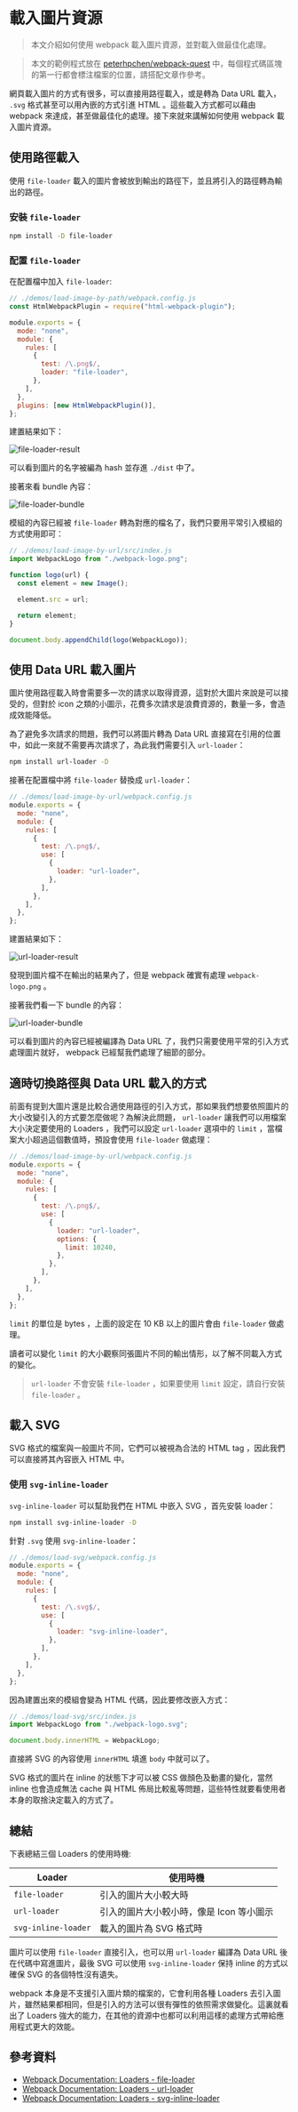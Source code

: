 # 載入圖片資源

> 本文介紹如何使用 webpack 載入圖片資源，並對載入做最佳化處理。

> 本文的範例程式放在 [peterhpchen/webpack-quest](https://github.com/peterhpchen/webpack-quest/tree/master/posts/23-image/demos) 中，每個程式碼區塊的第一行都會標注檔案的位置，請搭配文章作參考。

網頁載入圖片的方式有很多，可以直接用路徑載入，或是轉為 Data URL 載入， `.svg` 格式甚至可以用內嵌的方式引進 HTML 。這些載入方式都可以藉由 webpack 來達成，甚至做最佳化的處理。接下來就來講解如何使用 webpack 載入圖片資源。

## 使用路徑載入

使用 `file-loader` 載入的圖片會被放到輸出的路徑下，並且將引入的路徑轉為輸出的路徑。

### 安裝 `file-loader`

```bash
npm install -D file-loader
```

### 配置 `file-loader`

在配置檔中加入 `file-loader`:

```js
// ./demos/load-image-by-path/webpack.config.js
const HtmlWebpackPlugin = require("html-webpack-plugin");

module.exports = {
  mode: "none",
  module: {
    rules: [
      {
        test: /\.png$/,
        loader: "file-loader",
      },
    ],
  },
  plugins: [new HtmlWebpackPlugin()],
};
```

建置結果如下：

![file-loader-result](./assets/file-loader-result.png)

可以看到圖片的名字被編為 hash 並存進 `./dist` 中了。

接著來看 bundle 內容：

![file-loader-bundle](./assets/file-loader-bundle.png)

模組的內容已經被 `file-loader` 轉為對應的檔名了，我們只要用平常引入模組的方式使用即可：

```js
// ./demos/load-image-by-url/src/index.js
import WebpackLogo from "./webpack-logo.png";

function logo(url) {
  const element = new Image();

  element.src = url;

  return element;
}

document.body.appendChild(logo(WebpackLogo));
```

## 使用 Data URL 載入圖片

圖片使用路徑載入時會需要多一次的請求以取得資源，這對於大圖片來說是可以接受的，但對於 icon 之類的小圖示，花費多次請求是浪費資源的，數量一多，會造成效能降低。

為了避免多次請求的問題，我們可以將圖片轉為 Data URL 直接寫在引用的位置中，如此一來就不需要再次請求了，為此我們需要引入 `url-loader`：

```bash
npm install url-loader -D
```

接著在配置檔中將 `file-loader` 替換成 `url-loader`：

```js
// ./demos/load-image-by-url/webpack.config.js
module.exports = {
  mode: "none",
  module: {
    rules: [
      {
        test: /\.png$/,
        use: [
          {
            loader: "url-loader",
          },
        ],
      },
    ],
  },
};
```

建置結果如下：

![url-loader-result](./assets/url-loader-result.png)

發現到圖片檔不在輸出的結果內了，但是 webpack 確實有處理 `webpack-logo.png` 。

接著我們看一下 bundle 的內容：

![url-loader-bundle](./assets/url-loader-bundle.png)

可以看到圖片的內容已經被編譯為 Data URL 了，我們只需要使用平常的引入方式處理圖片就好， webpack 已經幫我們處理了細節的部分。

## 適時切換路徑與 Data URL 載入的方式

前面有提到大圖片還是比較合適使用路徑的引入方式，那如果我們想要依照圖片的大小改變引入的方式要怎麼做呢？為解決此問題， `url-loader` 讓我們可以用檔案大小決定要使用的 Loaders ，我們可以設定 `url-loader` 選項中的 `limit` ，當檔案大小超過這個數值時，預設會使用 `file-loader` 做處理：

```js
// ./demos/load-image-by-url/webpack.config.js
module.exports = {
  mode: "none",
  module: {
    rules: [
      {
        test: /\.png$/,
        use: [
          {
            loader: "url-loader",
            options: {
              limit: 10240,
            },
          },
        ],
      },
    ],
  },
};
```

`limit` 的單位是 bytes ，上面的設定在 10 KB 以上的圖片會由 `file-loader` 做處理。

讀者可以變化 `limit` 的大小觀察同張圖片不同的輸出情形，以了解不同載入方式的變化。

> `url-loader` 不會安裝 `file-loader` ，如果要使用 `limit` 設定，請自行安裝 `file-loader` 。

## 載入 SVG

SVG 格式的檔案與一般圖片不同，它們可以被視為合法的 HTML tag ，因此我們可以直接將其內容嵌入 HTML 中。

### 使用 `svg-inline-loader`

`svg-inline-loader` 可以幫助我們在 HTML 中嵌入 SVG ，首先安裝 loader：

```bash
npm install svg-inline-loader -D
```

針對 `.svg` 使用 `svg-inline-loader`：

```js
// ./demos/load-svg/webpack.config.js
module.exports = {
  mode: "none",
  module: {
    rules: [
      {
        test: /\.svg$/,
        use: [
          {
            loader: "svg-inline-loader",
          },
        ],
      },
    ],
  },
};
```

因為建置出來的模組會變為 HTML 代碼，因此要修改嵌入方式：

```js
// ./demos/load-svg/src/index.js
import WebpackLogo from "./webpack-logo.svg";

document.body.innerHTML = WebpackLogo;
```

直接將 SVG 的內容使用 `innerHTML` 填進 `body` 中就可以了。

SVG 格式的圖片在 inline 的狀態下才可以被 CSS 做顏色及動畫的變化，當然 inline 也會造成無法 cache 與 HTML 佈局比較亂等問題，這些特性就要看使用者本身的取捨決定載入的方式了。

## 總結

下表總結三個 Loaders 的使用時機:

| Loader              | 使用時機                                 |
| ------------------- | ---------------------------------------- |
| `file-loader`       | 引入的圖片大小較大時                     |
| `url-loader`        | 引入的圖片大小較小時，像是 Icon 等小圖示 |
| `svg-inline-loader` | 載入的圖片為 SVG 格式時                  |

圖片可以使用 `file-loader` 直接引入，也可以用 `url-loader` 編譯為 Data URL 後在代碼中寫進圖片，最後 SVG 可以使用 `svg-inline-loader` 保持 inline 的方式以確保 SVG 的各個特性沒有遺失。

webpack 本身是不支援引入圖片類的檔案的，它會利用各種 Loaders 去引入圖片，雖然結果都相同，但是引入的方法可以很有彈性的依照需求做變化。這裏就看出了 Loaders 強大的能力，在其他的資源中也都可以利用這樣的處理方式帶給應用程式更大的效能。

## 參考資料

- [Webpack Documentation: Loaders - file-loader](https://webpack.js.org/loaders/file-loader/)
- [Webpack Documentation: Loaders - url-loader](https://webpack.js.org/loaders/url-loader/)
- [Webpack Documentation: Loaders - svg-inline-loader](https://webpack.js.org/loaders/svg-inline-loader/)
